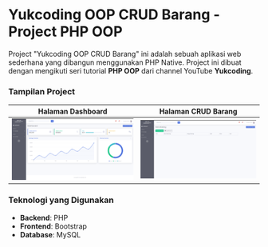 # Yukcoding OOP CRUD Barang - Project PHP OOP

Project "Yukcoding OOP CRUD Barang" ini adalah sebuah aplikasi web sederhana yang dibangun menggunakan PHP Native. Project ini dibuat dengan mengikuti seri tutorial **PHP OOP** dari channel YouTube **Yukcoding**.

### Tampilan Project

| Halaman Dashboard | Halaman CRUD Barang |
| :---: | :---: |
| ![Tampilan Dashboard](https://github.com/Karungg/yukcoding/blob/main/assets/img/docs/1.png) | ![Tampilan CRUD Barang](https://github.com/Karungg/yukcoding/blob/main/assets/img/docs/2.png) |

### Teknologi yang Digunakan

* **Backend**: PHP
* **Frontend**: Bootstrap
* **Database**: MySQL
